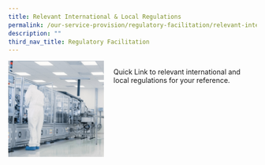 ```yaml
---
title: Relevant International & Local Regulations
permalink: /our-service-provision/regulatory-facilitation/relevant-international-local-regulations/
description: ""
third_nav_title: Regulatory Facilitation
---
```

<div style="display: flex;">
    <div style="width: 40%;">
        <img src="/images/Our%20Service%20Provision/shutterstock_1268263936.jpg" align="right">
    </div>
    <div style="width: 60%; padding-left: 20px;">
        <p>Quick Link to relevant international and local regulations for your reference.</p>
    </div>
</div>

